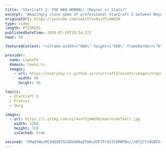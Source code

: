 ```yaml
---
title: "StarCraft 2: THE NEW NORMAL! (Reynor vs Stats)"
excerpt: "Amazingly close game of professional StarCraft 2 between Reynor and Stats. This game starts off awkwardly as Reynor is forced right away to take his third base as his first expansion. Stats follows it up with a lethal Adept push but also a very late third base. The game very quickly turns into a chaotic"
originalUrl: https://youtube.com/watch?v=4vvY5jmWU58
type: video
length: PT22M25S
publishedDateTime: 2020-07-20T10:54:17Z
heat: 50

featuredContent: "<iframe width=\"800\" height=\"500\" frameborder=\"0\" src=\"https://www.youtube.com/embed/4vvY5jmWU58\" allow=\"accelerometer; autoplay; encrypted-media; gyroscope; picture-in-picture\" allowfullscreen></iframe>"

provider:
  name: LowkoTV
  domain: lowko.tv
  images:
    - url: https://everyday-cc.github.io/starcraft2/assets/images/organizations/lowko.tv-50x50.jpg
      width: 50
      height: 50

topics:
  - StarCraft 2
  - Protoss
  - Zerg

images:
  - url: https://i.ytimg.com/vi/4vvY5jmWU58/maxresdefault.jpg
    width: 1280
    height: 720
    isCached: true

secured: "kMqdYWyzMt3dQSB7SCGDk880qE5b6LDZE7PrS53l8M8P8n//J87jCYJdGHTXrX3JAyRmmFWkZ0bzpqyeabTrsCrYHBswoRJ0OBjyljhn/KIeQcPdUSIWokFbj1Cb4d9bpqTiznoipfba8J+o26lXxJ2IFltSFH0VIcosqZSHWvIGVlT/J+Lhpd6LMHuYr455R/+wnv1m7EcqGjK7b+vrC/rKmc7D0jQlFZbRpnDnmx6BJbe1/aloWJaeE1EamFqxVGS6P1/r6Gq7CIeRlBZoFqzvL4wyI6Z1TR8bjbeqt5g5p41C9EtUGz9qk/BhGQQWzrDHqF2yIkJemag991uJB/+B9r+olB23tgmtkRx6/aByUAyfvd1dWY6Zme0zk7tt6XtrgumajjvPcjm7b9rJ4BShWDM+vUx1/kFb9CK4Rmk=;fSofKGd20rZXOVXM67GWiw=="
---
```


